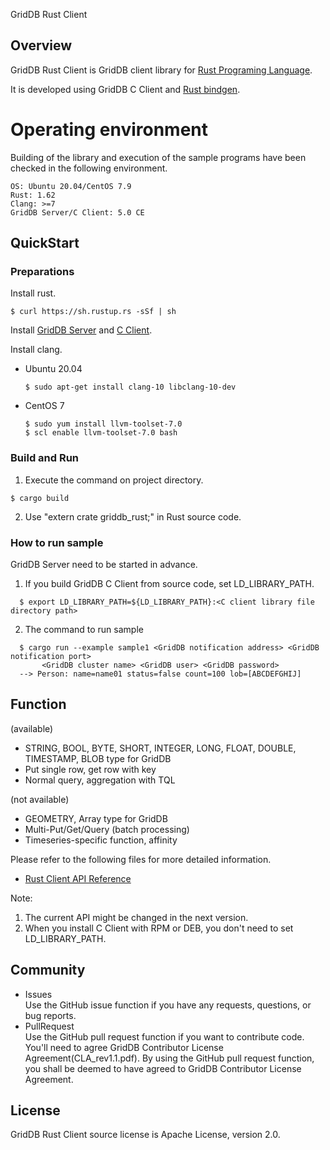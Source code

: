 GridDB Rust Client

## Overview

GridDB Rust Client is GridDB client library for [Rust Programing Language](https://www.rust-lang.org/).

It is developed using GridDB C Client and [Rust bindgen](https://github.com/rust-lang/rust-bindgen).

# Operating environment

Building of the library and execution of the sample programs have been checked in the following environment.

```text
OS: Ubuntu 20.04/CentOS 7.9
Rust: 1.62
Clang: >=7
GridDB Server/C Client: 5.0 CE
```

## QuickStart
### Preparations

Install rust.
```console
$ curl https://sh.rustup.rs -sSf | sh
```

Install [GridDB Server](https://github.com/griddb/griddb) and [C Client](https://github.com/griddb/c_client).

Install clang.

* Ubuntu 20.04
    ```console
    $ sudo apt-get install clang-10 libclang-10-dev 
    ```

* CentOS 7
    ```console
    $ sudo yum install llvm-toolset-7.0
    $ scl enable llvm-toolset-7.0 bash
    ```

### Build and Run

1. Execute the command on project directory.
```console
$ cargo build
```

2. Use "extern crate griddb_rust;" in Rust source code.

### How to run sample

GridDB Server need to be started in advance.

1. If you build GridDB C Client from source code, set LD_LIBRARY_PATH.
```console
  $ export LD_LIBRARY_PATH=${LD_LIBRARY_PATH}:<C client library file directory path>
```

2. The command to run sample

```console
  $ cargo run --example sample1 <GridDB notification address> <GridDB notification port>
       <GridDB cluster name> <GridDB user> <GridDB password>
  --> Person: name=name01 status=false count=100 lob=[ABCDEFGHIJ]
```

## Function

(available)
- STRING, BOOL, BYTE, SHORT, INTEGER, LONG, FLOAT, DOUBLE, TIMESTAMP, BLOB type for GridDB
- Put single row, get row with key
- Normal query, aggregation with TQL

(not available)
- GEOMETRY, Array type for GridDB
- Multi-Put/Get/Query (batch processing)
- Timeseries-specific function, affinity

Please refer to the following files for more detailed information.  
- [Rust Client API Reference](https://griddb.github.io/rust_client/RustAPIReference.htm)

Note:
1. The current API might be changed in the next version.
2. When you install C Client with RPM or DEB, you don't need to set LD_LIBRARY_PATH.

## Community

* Issues  
    Use the GitHub issue function if you have any requests, questions, or bug reports.
* PullRequest  
    Use the GitHub pull request function if you want to contribute code.
    You'll need to agree GridDB Contributor License Agreement(CLA_rev1.1.pdf).
    By using the GitHub pull request function, you shall be deemed to have agreed to GridDB Contributor License Agreement.

## License
  
  GridDB Rust Client source license is Apache License, version 2.0.
